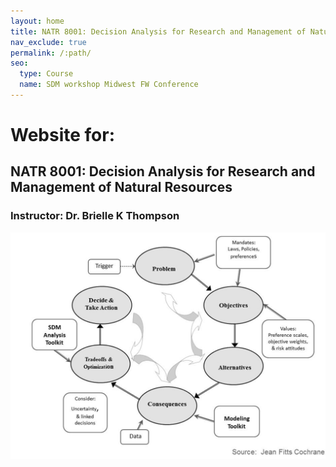 ```yaml
---
layout: home
title: NATR 8001: Decision Analysis for Research and Management of Natural Resources
nav_exclude: true
permalink: /:path/
seo:
  type: Course
  name: SDM workshop Midwest FW Conference
---
```


# Website for:

## NATR 8001: Decision Analysis for Research and Management of Natural Resources

### Instructor: Dr. Brielle K Thompson

![PrOACT](Proact.png)
